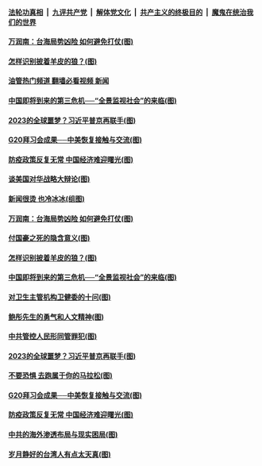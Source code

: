 ####  [法轮功真相](../../../../basic/blob/master/README.md?t=11241531) &nbsp;|&nbsp; [九评共产党](../../../../9ping.md/blob/master/README.md?t=11241531) &nbsp;|&nbsp; [解体党文化](../../../../jtdwh.md/blob/master/README.md?t=11241531)  &nbsp;|&nbsp; [共产主义的终极目的](../../../../gczydzjmd.md/blob/master/README.md?t=11241531) &nbsp;|&nbsp; [魔鬼在统治我们的世界](../../../../mgztzwmdsj.md/blob/master/README.md?t=11241531) 

#### [万润南：台海局势凶险 如何避免打仗(图)](../pages/p4/1022461.md?t=11241531) 

#### [怎样识别披着羊皮的狼？(图)](../pages/p4/1022372.md?t=11241531) 

#### [油管热门频道 翻墙必看视频 新闻](http://129.146.143.75:81/youtube.html?11241531)

#### [中国即将到来的第三危机──“全景监视社会”的来临(图)](../pages/p4/1022367.md?t=11241531) 

#### [2023的全球噩梦？习近平普京再联手(图)](../pages/p4/1022360.md?t=11241531) 

#### [G20拜习会成果──中美恢复接触与交流(图)](../pages/p4/1022281.md?t=11241531) 

#### [防疫政策反复无常 中国经济难迎曙光(图)](../pages/p4/1022278.md?t=11241531) 

#### [谈美国对华战略大辩论(图)](../pages/p4/1022463.md?t=11241531) 

#### [新闻很烫 也冷冰冰(组图)](../pages/p4/1022462.md?t=11241531) 

#### [万润南：台海局势凶险 如何避免打仗(图)](../pages/p4/1022461.md?t=11241531) 

#### [付国豪之死的隐含意义(图)](../pages/p4/1022460.md?t=11241531) 



#### [怎样识别披着羊皮的狼？(图)](../pages/p4/1022372.md?t=11241531) 

#### [中国即将到来的第三危机──“全景监视社会”的来临(图)](../pages/p4/1022367.md?t=11241531) 

#### [对卫生主管机构卫健委的十问(图)](../pages/p4/1022366.md?t=11241531) 

#### [鲍彤先生的勇气和人文精神(图)](../pages/p4/1022365.md?t=11241531) 

#### [中共管控人民形同管罪犯(图)](../pages/p4/1022364.md?t=11241531) 

#### [2023的全球噩梦？习近平普京再联手(图)](../pages/p4/1022360.md?t=11241531) 



#### [不要恐惧 去跑属于你的马拉松(图)](../pages/p4/1022283.md?t=11241531) 

#### [G20拜习会成果──中美恢复接触与交流(图)](../pages/p4/1022281.md?t=11241531) 

#### [防疫政策反复无常 中国经济难迎曙光(图)](../pages/p4/1022278.md?t=11241531) 

#### [中共的海外渗透布局与现实困局(图)](../pages/p4/1022275.md?t=11241531) 

#### [岁月静好的台湾人有点太天真(图)](../pages/p4/1022274.md?t=11241531) 


<img src='http://gfw-breaker.win/goodnews/indexes/p4.md' width='0px' height='0px'/>
